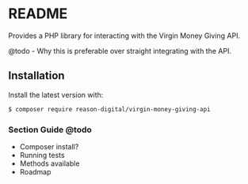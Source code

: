 # README #

Provides a PHP library for interacting with the Virgin Money Giving API.

@todo - Why this is preferable over straight integrating with the API.

## Installation

Install the latest version with:

```bash
$ composer require reason-digital/virgin-money-giving-api
```

### Section Guide @todo

- Composer install?
- Running tests
- Methods available
- Roadmap
